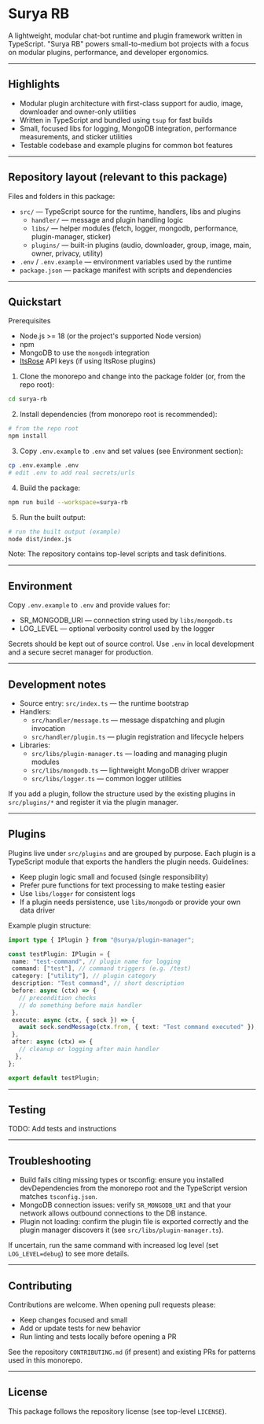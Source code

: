 # Surya RB

A lightweight, modular chat-bot runtime and plugin framework written in TypeScript. "Surya RB" powers small-to-medium bot projects with a focus on modular plugins, performance, and developer ergonomics.

---

## Highlights

- Modular plugin architecture with first-class support for audio, image, downloader and owner-only utilities
- Written in TypeScript and bundled using `tsup` for fast builds
- Small, focused libs for logging, MongoDB integration, performance measurements, and sticker utilities
- Testable codebase and example plugins for common bot features

---

## Repository layout (relevant to this package)

Files and folders in this package:

- `src/` — TypeScript source for the runtime, handlers, libs and plugins
  - `handler/` — message and plugin handling logic
  - `libs/` — helper modules (fetch, logger, mongodb, performance, plugin-manager, sticker)
  - `plugins/` — built-in plugins (audio, downloader, group, image, main, owner, privacy, utility)
- `.env` / `.env.example` — environment variables used by the runtime
- `package.json` — package manifest with scripts and dependencies

---

## Quickstart

Prerequisites

- Node.js >= 18 (or the project's supported Node version)
- npm
- MongoDB to use the `mongodb` integration
- [ItsRose](https://itsrose.net) API keys (if using ItsRose plugins)

1. Clone the monorepo and change into the package folder (or, from the repo root):

  ```bash
  cd surya-rb
  ```

2. Install dependencies (from monorepo root is recommended):

 ```bash
 # from the repo root
 npm install
 ```

3. Copy `.env.example` to `.env` and set values (see Environment section):

 ```bash
 cp .env.example .env
 # edit .env to add real secrets/urls
 ```

4. Build the package:

 ```bash
 npm run build --workspace=surya-rb
 ```

5. Run the built output:

 ```bash
 # run the built output (example)
 node dist/index.js
 ```

Note: The repository contains top-level scripts and task definitions.

---

## Environment

Copy `.env.example` to `.env` and provide values for:

- SR_MONGODB_URI — connection string used by `libs/mongodb.ts`
- LOG_LEVEL — optional verbosity control used by the logger

Secrets should be kept out of source control. Use `.env` in local development and a secure secret manager for production.

---

## Development notes

- Source entry: `src/index.ts` — the runtime bootstrap
- Handlers:
  - `src/handler/message.ts` — message dispatching and plugin invocation
  - `src/handler/plugin.ts` — plugin registration and lifecycle helpers
- Libraries:
  - `src/libs/plugin-manager.ts` — loading and managing plugin modules
  - `src/libs/mongodb.ts` — lightweight MongoDB driver wrapper
  - `src/libs/logger.ts` — common logger utilities

If you add a plugin, follow the structure used by the existing plugins in `src/plugins/*` and register it via the plugin manager.

---

## Plugins

Plugins live under `src/plugins` and are grouped by purpose. Each plugin is a TypeScript module that exports the handlers the plugin needs. Guidelines:

- Keep plugin logic small and focused (single responsibility)
- Prefer pure functions for text processing to make testing easier
- Use `libs/logger` for consistent logs
- If a plugin needs persistence, use `libs/mongodb` or provide your own data driver

Example plugin structure:

```ts
import type { IPlugin } from "@surya/plugin-manager";

const testPlugin: IPlugin = {
 name: "test-command", // plugin name for logging
 command: ["test"], // command triggers (e.g. /test)
 category: ["utility"], // plugin category
 description: "Test command", // short description
 before: async (ctx) => {
   // precondition checks
   // do something before main handler
 },
 execute: async (ctx, { sock }) => {
   await sock.sendMessage(ctx.from, { text: "Test command executed" });
 },
 after: async (ctx) => {
   // cleanup or logging after main handler
  },
};

export default testPlugin;
```

---

## Testing

TODO: Add tests and instructions

---

## Troubleshooting

- Build fails citing missing types or tsconfig: ensure you installed devDependencies from the monorepo root and the TypeScript version matches `tsconfig.json`.
- MongoDB connection issues: verify `SR_MONGODB_URI` and that your network allows outbound connections to the DB instance.
- Plugin not loading: confirm the plugin file is exported correctly and the plugin manager discovers it (see `src/libs/plugin-manager.ts`).

If uncertain, run the same command with increased log level (set `LOG_LEVEL=debug`) to see more details.

---

## Contributing

Contributions are welcome. When opening pull requests please:

- Keep changes focused and small
- Add or update tests for new behavior
- Run linting and tests locally before opening a PR

See the repository `CONTRIBUTING.md` (if present) and existing PRs for patterns used in this monorepo.

---

## License

This package follows the repository license (see top-level `LICENSE`).
